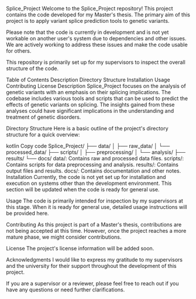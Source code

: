 Splice_Project
Welcome to the Splice_Project repository! This project contains the code developed for my Master's thesis. The primary aim of this project is to apply variant splice prediction tools to genetic variants.

Please note that the code is currently in development and is not yet workable on another user's system due to dependencies and other issues. We are actively working to address these issues and make the code usable for others.

This repository is primarily set up for my supervisors to inspect the overall structure of the code.

Table of Contents
Description
Directory Structure
Installation
Usage
Contributing
License
Description
Splice_Project focuses on the analysis of genetic variants with an emphasis on their splicing implications. The codebase includes various tools and scripts that can be used to predict the effects of genetic variants on splicing. The insights gained from these analyses could have significant implications in the understanding and treatment of genetic disorders.

Directory Structure
Here is a basic outline of the project's directory structure for a quick overview:

kotlin
Copy code
Splice_Project/
├── data/
│   ├── raw_data/
│   └── processed_data/
├── scripts/
│   ├── preprocessing/
│   └── analysis/
├── results/
└── docs/
data/: Contains raw and processed data files.
scripts/: Contains scripts for data preprocessing and analysis.
results/: Contains output files and results.
docs/: Contains documentation and other notes.
Installation
Currently, the code is not yet set up for installation and execution on systems other than the development environment. This section will be updated when the code is ready for general use.

Usage
The code is primarily intended for inspection by my supervisors at this stage. When it is ready for general use, detailed usage instructions will be provided here.

Contributing
As this project is part of a Master's thesis, contributions are not being accepted at this time. However, once the project reaches a more mature phase, we might consider contributions.

License
The project's license information will be added soon.

Acknowledgments
I would like to express my gratitude to my supervisors and the university for their support throughout the development of this project.

If you are a supervisor or a reviewer, please feel free to reach out if you have any questions or need further clarifications.
